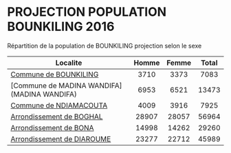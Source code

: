 # PROJECTION POPULATION BOUNKILING 2016
	
Répartition de la population de BOUNKILING projection selon le sexe
	
| Localite  | Homme | Femme | Total |
| --------- |:-----:|:-----:|:-----:|
| [Commune de BOUNKILING](BOUNKILING) | 3710 | 3373 | 7083 |
| [Commune de MADINA WANDIFA](MADINA WANDIFA) | 6953 | 6521 | 13473 |
| [Commune de NDIAMACOUTA](NDIAMACOUTA) | 4009 | 3916 | 7925 |
| [Arrondissement de BOGHAL](BOGHAL) | 28907 | 28057 | 56964 |
| [Arrondissement de BONA](BONA) | 14998 | 14262 | 29260 |
| [Arrondissement de DIAROUME](DIAROUME) | 23277 | 22712 | 45989 |
